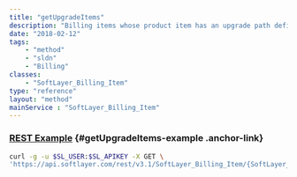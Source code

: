 ```yaml
---
title: "getUpgradeItems"
description: "Billing items whose product item has an upgrade path defined in our system will return all the product items in the upgrade path."
date: "2018-02-12"
tags:
    - "method"
    - "sldn"
    - "Billing"
classes:
    - "SoftLayer_Billing_Item"
type: "reference"
layout: "method"
mainService : "SoftLayer_Billing_Item"
---
```


### [REST Example](#getUpgradeItems-example) <a href="/article/rest/"><i class="fas fa-question"></i></a> {#getUpgradeItems-example .anchor-link} 
```bash
curl -g -u $SL_USER:$SL_APIKEY -X GET \
'https://api.softlayer.com/rest/v3.1/SoftLayer_Billing_Item/{SoftLayer_Billing_ItemID}/getUpgradeItems'
```

